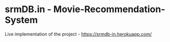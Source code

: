 # srmDB.in - Movie-Recommendation-System
Live implementation of the project - https://srmdb-in.herokuapp.com/
